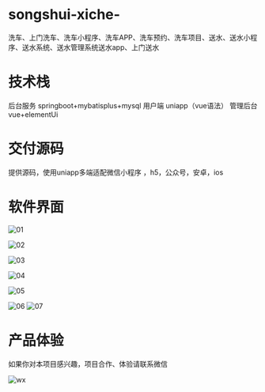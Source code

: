 # songshui-xiche-
洗车、上门洗车、洗车小程序、洗车APP、洗车预约、洗车项目、送水、送水小程序、送水系统、送水管理系统送水app、上门送水

# 技术栈

后台服务 springboot+mybatisplus+mysql
用户端 uniapp（vue语法）
管理后台 vue+elementUi

# 交付源码

提供源码，使用uniapp多端适配微信小程序 ，h5，公众号，安卓，ios

# 软件界面

![01](https://github.com/user-attachments/assets/d1669f25-b643-4f4e-8758-8f6f8d6f38d7)

![02](https://github.com/user-attachments/assets/d616483e-e77c-4dc6-807f-895b7b7cd229)

![03](https://github.com/user-attachments/assets/63f4e144-2a8b-4c9f-91a8-8c60e08aa20e)

![04](https://github.com/user-attachments/assets/b59c89c4-f22a-43ff-878c-196b21f8a8a7)

![05](https://github.com/user-attachments/assets/a0a65d43-e137-4c45-9cda-a24fc5ff42f3)

![06](https://github.com/user-attachments/assets/9a933e0c-487f-49f5-aab4-50c2c75944d7)
![07](https://github.com/user-attachments/assets/f3e16561-ef98-4c8c-9f6b-44fd04f44e66)


# 产品体验

如果你对本项目感兴趣，项目合作、体验请联系微信

![wx](https://github.com/user-attachments/assets/a8bfd3b3-a1eb-415d-80e8-22f970cafa9f)


